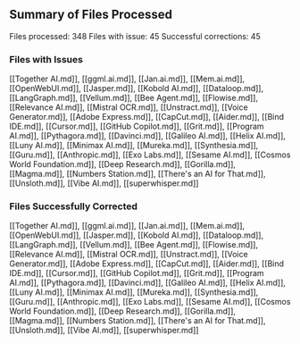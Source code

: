 
## Summary of Files Processed
Files processed: 348
Files with issue: 45
Successful corrections: 45

### Files with Issues
[[Together AI.md]], [[ggml.ai.md]], [[Jan.ai.md]], [[Mem.ai.md]], [[OpenWebUI.md]], [[Jasper.md]], [[Kobold AI.md]], [[Dataloop.md]], [[LangGraph.md]], [[Vellum.md]], [[Bee Agent.md]], [[Flowise.md]], [[Relevance AI.md]], [[Mistral OCR.md]], [[Unstract.md]], [[Voice Generator.md]], [[Adobe Express.md]], [[CapCut.md]], [[Aider.md]], [[Bind IDE.md]], [[Cursor.md]], [[GitHub Copilot.md]], [[Grit.md]], [[Program AI.md]], [[Pythagora.md]], [[Davinci.md]], [[Galileo AI.md]], [[Helix AI.md]], [[Luny AI.md]], [[Minimax AI.md]], [[Mureka.md]], [[Synthesia.md]], [[Guru.md]], [[Anthropic.md]], [[Exo Labs.md]], [[Sesame AI.md]], [[Cosmos World Foundation.md]], [[Deep Research.md]], [[Gorilla.md]], [[Magma.md]], [[Numbers Station.md]], [[There's an AI for That.md]], [[Unsloth.md]], [[Vibe AI.md]], [[superwhisper.md]]

### Files Successfully Corrected
[[Together AI.md]], [[ggml.ai.md]], [[Jan.ai.md]], [[Mem.ai.md]], [[OpenWebUI.md]], [[Jasper.md]], [[Kobold AI.md]], [[Dataloop.md]], [[LangGraph.md]], [[Vellum.md]], [[Bee Agent.md]], [[Flowise.md]], [[Relevance AI.md]], [[Mistral OCR.md]], [[Unstract.md]], [[Voice Generator.md]], [[Adobe Express.md]], [[CapCut.md]], [[Aider.md]], [[Bind IDE.md]], [[Cursor.md]], [[GitHub Copilot.md]], [[Grit.md]], [[Program AI.md]], [[Pythagora.md]], [[Davinci.md]], [[Galileo AI.md]], [[Helix AI.md]], [[Luny AI.md]], [[Minimax AI.md]], [[Mureka.md]], [[Synthesia.md]], [[Guru.md]], [[Anthropic.md]], [[Exo Labs.md]], [[Sesame AI.md]], [[Cosmos World Foundation.md]], [[Deep Research.md]], [[Gorilla.md]], [[Magma.md]], [[Numbers Station.md]], [[There's an AI for That.md]], [[Unsloth.md]], [[Vibe AI.md]], [[superwhisper.md]]
